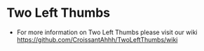 # Two Left Thumbs

* For more information on Two Left Thumbs please visit our wiki https://github.com/CroissantAhhh/TwoLeftThumbs/wiki
